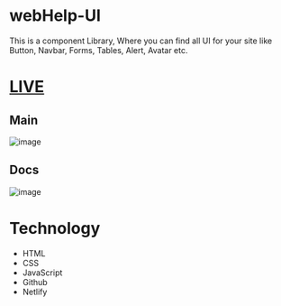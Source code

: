 # webHelp-UI
This is a component Library, Where you can find all UI for your site like Button, Navbar, Forms, Tables, Alert, Avatar etc. 

# [LIVE](https://webhelp-ui.netlify.app/)

## Main
![image](https://user-images.githubusercontent.com/91107518/195821543-9d16a9d5-2110-4eee-bfa1-653133942594.png)

## Docs

![image](https://user-images.githubusercontent.com/91107518/196019266-a63b2c2f-4fac-4960-ba16-d3b859806cb2.png)


# Technology
- HTML
- CSS
- JavaScript
- Github
- Netlify
